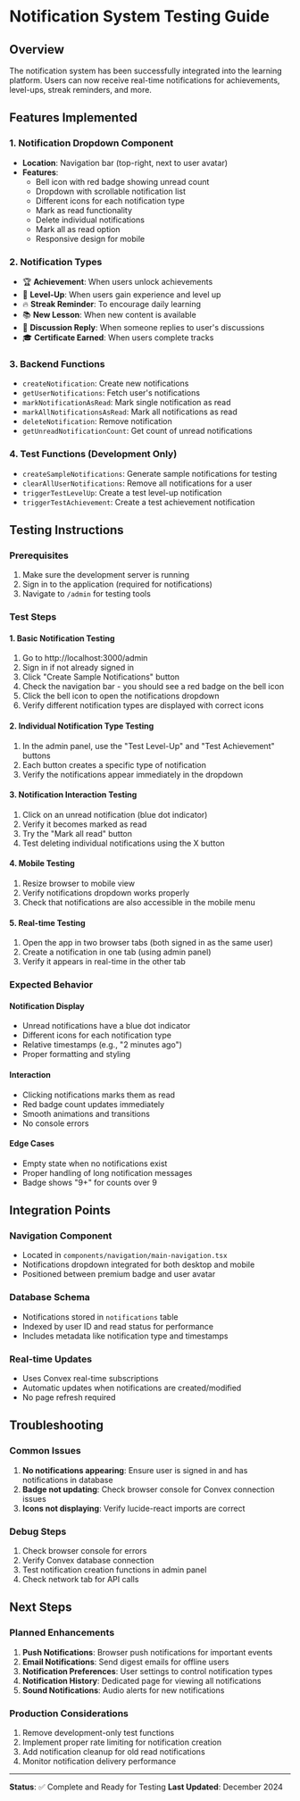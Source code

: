 # Notification System Testing Guide

## Overview

The notification system has been successfully integrated into the learning platform. Users can now receive real-time notifications for achievements, level-ups, streak reminders, and more.

## Features Implemented

### 1. Notification Dropdown Component

- **Location**: Navigation bar (top-right, next to user avatar)
- **Features**:
  - Bell icon with red badge showing unread count
  - Dropdown with scrollable notification list
  - Different icons for each notification type
  - Mark as read functionality
  - Delete individual notifications
  - Mark all as read option
  - Responsive design for mobile

### 2. Notification Types

- 🏆 **Achievement**: When users unlock achievements
- 🎉 **Level-Up**: When users gain experience and level up
- 🔥 **Streak Reminder**: To encourage daily learning
- 📚 **New Lesson**: When new content is available
- 💬 **Discussion Reply**: When someone replies to user's discussions
- 🎓 **Certificate Earned**: When users complete tracks

### 3. Backend Functions

- `createNotification`: Create new notifications
- `getUserNotifications`: Fetch user's notifications
- `markNotificationAsRead`: Mark single notification as read
- `markAllNotificationsAsRead`: Mark all notifications as read
- `deleteNotification`: Remove notification
- `getUnreadNotificationCount`: Get count of unread notifications

### 4. Test Functions (Development Only)

- `createSampleNotifications`: Generate sample notifications for testing
- `clearAllUserNotifications`: Remove all notifications for a user
- `triggerTestLevelUp`: Create a test level-up notification
- `triggerTestAchievement`: Create a test achievement notification

## Testing Instructions

### Prerequisites

1. Make sure the development server is running
2. Sign in to the application (required for notifications)
3. Navigate to `/admin` for testing tools

### Test Steps

#### 1. Basic Notification Testing

1. Go to http://localhost:3000/admin
2. Sign in if not already signed in
3. Click "Create Sample Notifications" button
4. Check the navigation bar - you should see a red badge on the bell icon
5. Click the bell icon to open the notifications dropdown
6. Verify different notification types are displayed with correct icons

#### 2. Individual Notification Type Testing

1. In the admin panel, use the "Test Level-Up" and "Test Achievement" buttons
2. Each button creates a specific type of notification
3. Verify the notifications appear immediately in the dropdown

#### 3. Notification Interaction Testing

1. Click on an unread notification (blue dot indicator)
2. Verify it becomes marked as read
3. Try the "Mark all read" button
4. Test deleting individual notifications using the X button

#### 4. Mobile Testing

1. Resize browser to mobile view
2. Verify notifications dropdown works properly
3. Check that notifications are also accessible in the mobile menu

#### 5. Real-time Testing

1. Open the app in two browser tabs (both signed in as the same user)
2. Create a notification in one tab (using admin panel)
3. Verify it appears in real-time in the other tab

### Expected Behavior

#### Notification Display

- Unread notifications have a blue dot indicator
- Different icons for each notification type
- Relative timestamps (e.g., "2 minutes ago")
- Proper formatting and styling

#### Interaction

- Clicking notifications marks them as read
- Red badge count updates immediately
- Smooth animations and transitions
- No console errors

#### Edge Cases

- Empty state when no notifications exist
- Proper handling of long notification messages
- Badge shows "9+" for counts over 9

## Integration Points

### Navigation Component

- Located in `components/navigation/main-navigation.tsx`
- Notifications dropdown integrated for both desktop and mobile
- Positioned between premium badge and user avatar

### Database Schema

- Notifications stored in `notifications` table
- Indexed by user ID and read status for performance
- Includes metadata like notification type and timestamps

### Real-time Updates

- Uses Convex real-time subscriptions
- Automatic updates when notifications are created/modified
- No page refresh required

## Troubleshooting

### Common Issues

1. **No notifications appearing**: Ensure user is signed in and has notifications in database
2. **Badge not updating**: Check browser console for Convex connection issues
3. **Icons not displaying**: Verify lucide-react imports are correct

### Debug Steps

1. Check browser console for errors
2. Verify Convex database connection
3. Test notification creation functions in admin panel
4. Check network tab for API calls

## Next Steps

### Planned Enhancements

1. **Push Notifications**: Browser push notifications for important events
2. **Email Notifications**: Send digest emails for offline users
3. **Notification Preferences**: User settings to control notification types
4. **Notification History**: Dedicated page for viewing all notifications
5. **Sound Notifications**: Audio alerts for new notifications

### Production Considerations

1. Remove development-only test functions
2. Implement proper rate limiting for notification creation
3. Add notification cleanup for old read notifications
4. Monitor notification delivery performance

---

**Status**: ✅ Complete and Ready for Testing
**Last Updated**: December 2024
